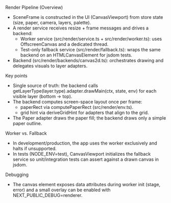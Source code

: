 Render Pipeline (Overview)

- SceneFrame is constructed in the UI (CanvasViewport) from store state (size, paper, camera, layers, palette).
- A render service receives resize + frame messages and drives a backend:
  - Worker service (src/render/service.ts + src/render/worker.ts): uses OffscreenCanvas and a dedicated thread.
  - Test-only fallback service (src/render/fallback.ts): wraps the same backend on an HTMLCanvasElement for jsdom tests.
- Backend (src/render/backends/canvas2d.ts): orchestrates drawing and delegates visuals to layer adapters.

Key points

- Single source of truth: the backend calls getLayerType(layer.type).adapter.drawMain(ctx, state, env) for each visible layer (bottom → top).
- The backend computes screen-space layout once per frame:
  - paperRect via computePaperRect (src/render/env.ts).
  - grid hint via deriveGridHint for adapters that align to the grid.
- The Paper adapter draws the paper fill; the backend draws only a simple paper outline.

Worker vs. Fallback

- In development/production, the app uses the worker exclusively and halts if unsupported.
- In tests (NODE_ENV=test), CanvasViewport initializes the fallback service so unit/integration tests can assert against a drawn canvas in jsdom.

Debugging

- The canvas element exposes data attributes during worker init (stage, error) and a small overlay can be enabled with NEXT_PUBLIC_DEBUG=renderer.
